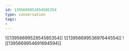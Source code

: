 ```yaml
---
id: 1395669952854585354
type: conversation
tags:
- 
---
```

![[1395669952854585354]]
![[1395669953697644554]]
![[1395669954691694594]]

